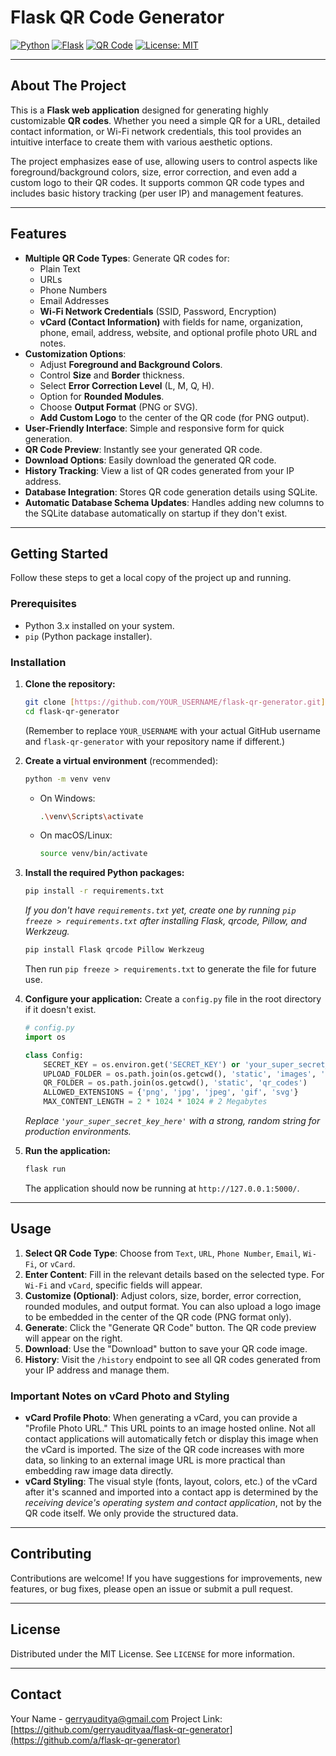 # Flask QR Code Generator

[![Python](https://img.shields.io/badge/Python-3.x-blue.svg)](https://www.python.org/)
[![Flask](https://img.shields.io/badge/Flask-2.x-lightgrey.svg)](https://flask.palletsprojects.com/)
[![QR Code](https://img.shields.io/badge/QR_Code-Generator-green.svg)](https://pypi.org/project/qrcode/)
[![License: MIT](https://img.shields.io/badge/License-MIT-yellow.svg)](https://opensource.org/licenses/MIT)

---

## About The Project

This is a **Flask web application** designed for generating highly customizable **QR codes**. Whether you need a simple QR for a URL, detailed contact information, or Wi-Fi network credentials, this tool provides an intuitive interface to create them with various aesthetic options.

The project emphasizes ease of use, allowing users to control aspects like foreground/background colors, size, error correction, and even add a custom logo to their QR codes. It supports common QR code types and includes basic history tracking (per user IP) and management features.

---

## Features

* **Multiple QR Code Types**: Generate QR codes for:
    * Plain Text
    * URLs
    * Phone Numbers
    * Email Addresses
    * **Wi-Fi Network Credentials** (SSID, Password, Encryption)
    * **vCard (Contact Information)** with fields for name, organization, phone, email, address, website, and optional profile photo URL and notes.
* **Customization Options**:
    * Adjust **Foreground and Background Colors**.
    * Control **Size** and **Border** thickness.
    * Select **Error Correction Level** (L, M, Q, H).
    * Option for **Rounded Modules**.
    * Choose **Output Format** (PNG or SVG).
    * **Add Custom Logo** to the center of the QR code (for PNG output).
* **User-Friendly Interface**: Simple and responsive form for quick generation.
* **QR Code Preview**: Instantly see your generated QR code.
* **Download Options**: Easily download the generated QR code.
* **History Tracking**: View a list of QR codes generated from your IP address.
* **Database Integration**: Stores QR code generation details using SQLite.
* **Automatic Database Schema Updates**: Handles adding new columns to the SQLite database automatically on startup if they don't exist.

---

## Getting Started

Follow these steps to get a local copy of the project up and running.

### Prerequisites

* Python 3.x installed on your system.
* `pip` (Python package installer).

### Installation

1.  **Clone the repository:**
    ```bash
    git clone [https://github.com/YOUR_USERNAME/flask-qr-generator.git](https://github.com/YOUR_USERNAME/flask-qr-generator.git)
    cd flask-qr-generator
    ```
    (Remember to replace `YOUR_USERNAME` with your actual GitHub username and `flask-qr-generator` with your repository name if different.)

2.  **Create a virtual environment** (recommended):
    ```bash
    python -m venv venv
    ```
    * On Windows:
        ```bash
        .\venv\Scripts\activate
        ```
    * On macOS/Linux:
        ```bash
        source venv/bin/activate
        ```

3.  **Install the required Python packages:**
    ```bash
    pip install -r requirements.txt
    ```
    *If you don't have `requirements.txt` yet, create one by running `pip freeze > requirements.txt` after installing Flask, qrcode, Pillow, and Werkzeug.*
    ```bash
    pip install Flask qrcode Pillow Werkzeug
    ```
    Then run `pip freeze > requirements.txt` to generate the file for future use.

4.  **Configure your application:**
    Create a `config.py` file in the root directory if it doesn't exist.
    ```python
    # config.py
    import os

    class Config:
        SECRET_KEY = os.environ.get('SECRET_KEY') or 'your_super_secret_key_here'
        UPLOAD_FOLDER = os.path.join(os.getcwd(), 'static', 'images', 'uploads')
        QR_FOLDER = os.path.join(os.getcwd(), 'static', 'qr_codes')
        ALLOWED_EXTENSIONS = {'png', 'jpg', 'jpeg', 'gif', 'svg'}
        MAX_CONTENT_LENGTH = 2 * 1024 * 1024 # 2 Megabytes
    ```
    *Replace `'your_super_secret_key_here'` with a strong, random string for production environments.*

5.  **Run the application:**
    ```bash
    flask run
    ```
    The application should now be running at `http://127.0.0.1:5000/`.

---

## Usage

1.  **Select QR Code Type**: Choose from `Text`, `URL`, `Phone Number`, `Email`, `Wi-Fi`, or `vCard`.
2.  **Enter Content**: Fill in the relevant details based on the selected type. For `Wi-Fi` and `vCard`, specific fields will appear.
3.  **Customize (Optional)**: Adjust colors, size, border, error correction, rounded modules, and output format. You can also upload a logo image to be embedded in the center of the QR code (PNG format only).
4.  **Generate**: Click the "Generate QR Code" button. The QR code preview will appear on the right.
5.  **Download**: Use the "Download" button to save your QR code image.
6.  **History**: Visit the `/history` endpoint to see all QR codes generated from your IP address and manage them.

### Important Notes on vCard Photo and Styling

* **vCard Profile Photo**: When generating a vCard, you can provide a "Profile Photo URL." This URL points to an image hosted online. Not all contact applications will automatically fetch or display this image when the vCard is imported. The size of the QR code increases with more data, so linking to an external image URL is more practical than embedding raw image data directly.
* **vCard Styling**: The visual style (fonts, layout, colors, etc.) of the vCard after it's scanned and imported into a contact app is determined by the *receiving device's operating system and contact application*, not by the QR code itself. We only provide the structured data.

---

## Contributing

Contributions are welcome! If you have suggestions for improvements, new features, or bug fixes, please open an issue or submit a pull request.

---

## License

Distributed under the MIT License. See `LICENSE` for more information.

---

## Contact

Your Name - [gerryauditya@gmail.com](mailto:gerryauditya@gmail.com)
Project Link: [https://github.com/gerryaudityaa/flask-qr-generator](https://github.com/a/flask-qr-generator)